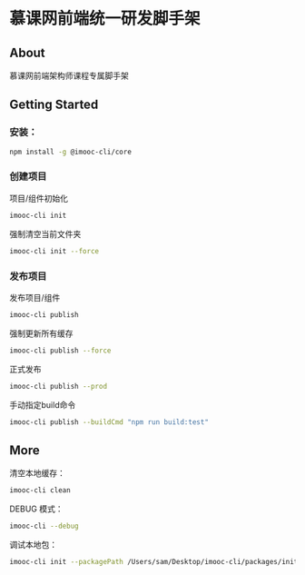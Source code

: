 # 慕课网前端统一研发脚手架

## About

慕课网前端架构师课程专属脚手架

## Getting Started

### 安装：

```bash
npm install -g @imooc-cli/core
```

### 创建项目

项目/组件初始化

```bash
imooc-cli init 
```

强制清空当前文件夹

```bash
imooc-cli init --force
```

### 发布项目

发布项目/组件

```bash
imooc-cli publish
```

强制更新所有缓存

```bash
imooc-cli publish --force
```

正式发布

```bash
imooc-cli publish --prod
```

手动指定build命令

```bash
imooc-cli publish --buildCmd "npm run build:test"
```


## More

清空本地缓存：

```bash
imooc-cli clean
```

DEBUG 模式：

```bash
imooc-cli --debug
```

调试本地包：

```bash
imooc-cli init --packagePath /Users/sam/Desktop/imooc-cli/packages/init/
```
